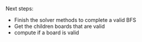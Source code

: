 Next steps:
- Finish the solver methods to complete a valid BFS
- Get the children boards that are valid
- compute if a board is valid
